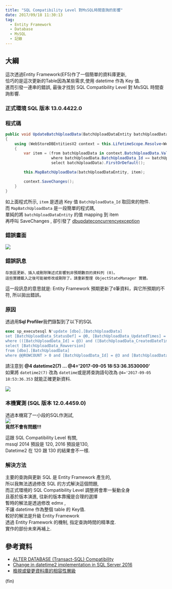 ```yaml
---
title: "SQL Compatibility Level 對MsSQL時間查詢的影響"
date: 2017/09/18 11:30:13
tag:
  - Entity Framework
  - Database
  - MsSQL
  - 記錄
---
```


## 大綱

這次透過Entity Framework(EF5)作了一個簡單的資料庫更新,  
恰巧的是這次更新的Table因為某些需求,使用 datetime 作為 Key 值.  
進而引發一連串的錯誤, 最後才找到 SQL Compatibility Level 對 MsSQL 時間查詢影響. 


### 正式環境 SQL 版本 13.0.4422.0

### 程式碼
```csharp
public void UpdateBatchUploadData(BatchUploadDataEntity batchUploadDataEntity)
{
    using (WebStoreDBEntitiesV2 context = this.LifetimeScope.Resolve<WebStoreDBEntitiesV2>())
    {
        var item = (from batchUploadData in context.BatchUploadData.Valids()
                    where batchUploadData.BatchUploadData_Id == batchUploadDataEntity.BatchUploadData_Id
                    select batchUploadData).FirstOrDefault();

        this.MapBatchUploadData(batchUploadDataEntity, item);

        context.SaveChanges();
    }
}
```

如上面程式所示, `item` 是透過 Key 值 `BatchUploadData_Id` 取回來的物件.  
而 `MapBatchUploadData` 是一段簡單的程式碼,  
單純的將 `batchUploadDataEntity` 的值 mapping 到 item  
再呼叫 SaveChanges , 卻引發了 [dbupdateconcurrencyexception](https://msdn.microsoft.com/en-us/library/system.data.entity.infrastructure.dbupdateconcurrencyexception(v=vs.103).aspx)


### 錯誤畫面
![](https://i.imgur.com/8kBIYRr.jpg)

### 錯誤訊息
```
存放區更新、插入或刪除陳述式影響到非預期數目的資料列 (0)。
這些實體載入之後可能被修改或刪除了。請重新整理 ObjectStateManager 實體。
```


這一段訊息的意思就是: Entity Framework 預期更新了`0`筆資料，與它所預期的不符, 所以拋出錯誤。


### 原因

透過用**Sql Profiler**我們錄製到了以下的SQL
```sql
exec sp_executesql N'update [dbo].[BatchUploadData]
set [BatchUploadData_StatusDef] = @0, [BatchUploadData_UpdatedTimes] = @1, [BatchUploadData_UpdatedDateTime] = @2
where (([BatchUploadData_Id] = @3) and ([BatchUploadData_CreatedDateTime] = @4))
select [BatchUploadData_Rowversion]
from [dbo].[BatchUploadData]
where @@ROWCOUNT > 0 and [BatchUploadData_Id] = @3 and [BatchUploadData_CreatedDateTime] = @4',N'@0 varchar(30),@1 tinyint,@2 datetime2(7),@3 bigint,@4 datetime2(7)',@0='ProcessFailed',@1=1,@2='2017-09-16 11:29:35.3720061',@3=52,@4='2017-09-05 18:53:36.3530000'
```

請注意到 **@4 datetime2(7) ... @4='2017-09-05 18:53:36.3530000'**  
如果將 `datetime2(7)` 改為 `datetime`或是將查詢語句改為 `@4='2017-09-05 18:53:36.353` 就能正確更新資料.  

![](https://i.imgur.com/8pGTYL4.gif)

### 本機實測 (SQL 版本 12.0.4459.0)
透過本機寫了一小段的SQL作測試,  
![](https://i.imgur.com/iJntV1i.gif)  
**竟然不會有問題!!!**  

這跟 SQL Compatibility Level 有關,  
mssql 2014 預設是 120, 2016 預設是130,  
Datetime2 在 120 跟 130 的結果會不一樣.  

### 解決方法

主要的查詢與更新 SQL 是 Entity Framework 產生的,  
所以我無法透過修改 SQL 的方式解決這個問題,  
而正式環境的 SQL Compatibility Level 調整將會牽一髮動全身  
且基於版本演進, 往新的版本靠攏是合理的選擇  
暫時的解法是透過修改 edmx ,  
不讓 datetime 作為整個 table 的 Key值.  
較好的解法是升級 Entity Framework  
透過 Entity Framework 的機制, 指定查詢時間的精準度.  
實作的部份未來再補上. 


## 參考資料
- [ALTER DATABASE (Transact-SQL) Compatibility](https://docs.microsoft.com/en-us/sql/t-sql/statements/alter-database-transact-sql-compatibility-level)
- [Change in datetime2 implementation in SQL Server 2016](https://social.msdn.microsoft.com/Forums/silverlight/en-US/de5dbf3e-8c95-40f4-9e31-b71f1f31983d/change-in-datetime2-implementation-in-sql-server-2016?forum=transactsql)
- [檢視或變更資料庫的相容性層級](https://docs.microsoft.com/zh-tw/sql/relational-databases/databases/view-or-change-the-compatibility-level-of-a-database)

(fin)